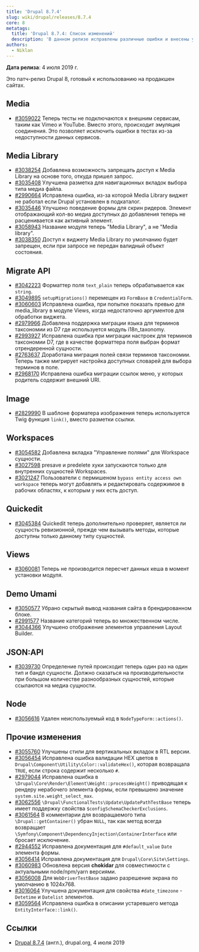 ```yaml
---
title: 'Drupal 8.7.4'
slug: wiki/drupal/releases/8.7.4
core: 8
metatags:
  title: 'Drupal 8.7.4: Список изменений'
  description: 'В данном релизе исправлены различные ошибки и внесены улучшения.'
authors:
  - Niklan
---
```


**Дата релиза**: 4 июля 2019 г.

Это патч-релиз Drupal 8, готовый к использованию на продакшен сайтах.

## Media

- [#3059022](https://www.drupal.org/node/3059022) Теперь тесты не подключаются к внешним сервисам, таким как Vimeo и YouTube. Вместо этого, происходит эмуляция соединения. Это позволяет исключить ошибки в тестах из-за недоступности данных сервисов.

## Media Library

- [#3038254](https://www.drupal.org/node/3038254) Добавлена возможность запрещать доступ к Media Library на основе того, откуда пришел запрос.
- [#3035408](https://www.drupal.org/node/3035408) Улучшена разметка для навигационных вкладок выбора типа медиа файла.
- [#2990664](https://www.drupal.org/node/2990664) Исправлена ошибка, из-за которой Media Library виджет не работал если Drupal установлен в подкаталог.
- [#3035446](https://www.drupal.org/node/3035446) Улучшено поведение формы для скрин ридеров. Элемент отображающий кол-во медиа доступных до добавления теперь не расценивается как активный элемент.
- [#3058943](https://www.drupal.org/node/3058943) Название модуля теперь "Media Library", а не "Media library".
- [#3038350](https://www.drupal.org/node/3038350) Доступ к виджету Media Library по умолчанию будет запрещен, если при запросе не передан валидный объект состояния.

## Migrate API

- [#3042223](https://www.drupal.org/node/3042223) Форматтер поля `text_plain` теперь обрабатывается как `string`.
- [#3049895](https://www.drupal.org/node/3049895) `setupMigrations()` перемещен из `FormBase` в `CredentialForm`.
- [#3060603](https://www.drupal.org/node/3060603) Исправлена ошибка, при попытке показать превью для media_library в модуле Views, когда недостаточно аргументов для обработки виджета.
- [#2979966](https://www.drupal.org/node/2979966) Добавлена поддержка миграции языка для терминов таксономии из D7 где используется модуль i18n_taxonomy.
- [#2993927](https://www.drupal.org/node/2993927) Исправлена ошибка при миграции настроек для терминов таксономии D7, где в качестве форматтера поля выбран формат отрендеренной сущности.
- [#2763637](https://www.drupal.org/node/2763637) Доработана миграция полей связи терминов таксономии. Теперь также мигрирует настройка доступных словарей для выбора терминов в поле.
- [#2968170](https://www.drupal.org/node/2968170) Исправлена ошибка миграции ссылок меню, у которых родитель содержит внешний URI.

## Image

- [#2829990](https://www.drupal.org/node/2829990) В шаблоне форматера изображения теперь используется Twig функция `link()`, вместо разметки ссылки.

## Workspaces

- [#3054582](https://www.drupal.org/node/3054582) Добавлена вкладка "Управление полями" для Workspace сущности.
- [#3027598](https://www.drupal.org/node/3027598) presave и predelete хуки запускаются только для внутренних сущностей Workspaces.
- [#3021247](https://www.drupal.org/node/3021247) Пользователи с пермишеном `bypass entity access own workspace` теперь могут добавлять и редактировать содержимое в рабочих областях, к которым у них есть доступ.

## Quickedit

- [#3045384](https://www.drupal.org/node/3045384) Quickedit теперь дополнительно проверяет, является ли сущность ревизионной, прежде чем вызывать методы, которые доступны только данному типу сущностей.

## Views

- [#3060081](https://www.drupal.org/node/3060081) Теперь не производится пересчет данных кеша в момент установки модуля.

## Demo Umami

- [#3050577](https://www.drupal.org/node/3050577) Убрано скрытый вывод названия сайта в брендированном блоке.
- [#2991577](https://www.drupal.org/node/2991577) Название категорий теперь во множественном числе.
- [#3044366](https://www.drupal.org/node/3044366) Улучшено отображение элементов управления Layout Builder.

## JSON:API

- [#3039730](https://www.drupal.org/node/3039730) Определение путей происходит теперь один раз на один тип и бандл сущности. Должно сказаться на производительности при большом количестве разнообразных сущностей, которые ссылаются на медиа сущности.

## Node

- [#3056616](https://www.drupal.org/node/3056616) Удален неиспользуемый код в `NodeTypeForm::actions()`.

## Прочие изменения

- [#3055760](https://www.drupal.org/node/3055760) Улучшены стили для вертикальных вкладок в RTL версии.
- [#3056454](https://www.drupal.org/node/3056454) Исправлена ошибка валидации HEX цветов в `Drupal\Component\Utility\Color::validateHex()`, которая возвращала `TRUE`, если строка содержит несколько `#`.
- [#2979044](https://www.drupal.org/node/2979044) Исправлена ошибка в `\Drupal\Core\Render\Element\Weight::processWeight()` приводящая к рендеру нерабочего элемента формы, если превышено значение `system.site.weight_select_max`.
- [#3062556](https://www.drupal.org/node/3062556) `\Drupal\FunctionalTests\Update\UpdatePathTestBase` теперь имеет поддержку свойства `$configSchemaCheckerExclusions`.
- [#3061564](https://www.drupal.org/node/3061564) В комментарии для возвращаемого типа `\Drupal::getContainer()` убран `NULL`, так как метод всегда возвращает `\Symfony\Component\DependencyInjection\ContainerInterface` или бросает исключение.
- [#2944552](https://www.drupal.org/node/2944552) Исправлена документация для `#default_value` `Date` элемента формы.
- [#3056414](https://www.drupal.org/node/3056414) Исправлена документация для `Drupal\Core\Site\Settings`.
- [#3060983](https://www.drupal.org/node/3060983) Обновлена версия **chokidar** для совместимости с актуальными node/npm/yarn версиями.
- [#3056008](https://www.drupal.org/node/3056008) Для `WebDriverTestBase` задано разрешение экрана по умолчанию в 1024x768.
- [#3016064](https://www.drupal.org/node/3016064) Улучшена документация для свойства `#date_timezone` - `Detetime` и `Datelist` элементов.
- [#3059564](https://www.drupal.org/node/3059564) Исправлена ошибка в описании устаревшего метода `EntityInterface::link()`.

## Ссылки

- [Drupal 8.7.4](https://www.drupal.org/project/drupal/releases/8.7.4) (англ.), drupal.org, 4 июля 2019
